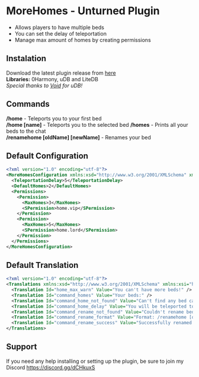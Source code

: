# MoreHomes - Unturned Plugin
* Allows players to have multiple beds
* You can set the delay of teleportation
* Manage max amount of homes by creating permissions

## Instalation
Download the latest plugin release from [here](https://github.com/RestoreMonarchy/MoreHomes/releases/)  
**Libraries:** 0Harmony, uDB and LiteDB  
*Special thanks to [Void](https://steamcommunity.com/profiles/76561194107500974) for uDB!*

## Commands
**/home** - Teleports you to your first bed  
**/home [name]** - Teleports you to the selected bed 
**/homes** - Prints all your beds to the chat  
**/renamehome [oldName] [newName]** - Renames your bed

## Default Configuration
```xml
<?xml version="1.0" encoding="utf-8"?>
<MoreHomesConfiguration xmlns:xsd="http://www.w3.org/2001/XMLSchema" xmlns:xsi="http://www.w3.org/2001/XMLSchema-instance">
  <TeleportationDelay>5</TeleportationDelay>
  <DefaultHomes>2</DefaultHomes>
  <Permissions>
    <Permission>
      <MaxHomes>3</MaxHomes>
      <SPermission>home.vip</SPermission>
    </Permission>
    <Permission>
      <MaxHomes>5</MaxHomes>
      <SPermission>home.lord</SPermission>
    </Permission>
  </Permissions>
</MoreHomesConfiguration>
```

## Default Translation
```xml
<?xml version="1.0" encoding="utf-8"?>
<Translations xmlns:xsd="http://www.w3.org/2001/XMLSchema" xmlns:xsi="http://www.w3.org/2001/XMLSchema-instance">
  <Translation Id="home_max_warn" Value="You can't have more beds!" />
  <Translation Id="command_homes" Value="Your beds:" />
  <Translation Id="command_home_not_found" Value="Can't find any bed called {0}." />
  <Translation Id="command_home_delay" Value="You will be teleported to your bed in {0} seconds!" />
  <Translation Id="command_rename_not_found" Value="Couldn't rename bed {0}, because it doesn't exits." />
  <Translation Id="command_rename_format" Value="Format: /renamehome [oldName] [newName]" />
  <Translation Id="command_rename_success" Value="Successfully renamed {0} to {1}!" />
</Translations>
```
## Support
If you need any help installing or setting up the plugin, be sure to join my Discord https://discord.gg/dCHkuxS
